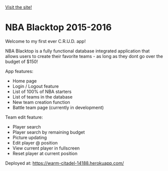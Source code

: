 [Visit the site!](warm-citadel-14188.herokuapp.com)

# NBA Blacktop 2015-2016

Welcome to my first ever C.R.U.D. app! 

NBA Blacktop is a fully functional database integrated application that allows users to create their favorite teams - as long as they dont go over the budget of $150!

App features: 
- Home page
- Login / Logout feature 
- List of 100% of NBA starters
- List of teams in the database
- New team creation function
- Battle team page (currently in development)

Team edit feature:
- Player search
- Player search by remaining budget
- Picture updating
- Edit player @ position
- View current player in fullscreen
- Reset player at current position

Deployed at: https://warm-citadel-14188.herokuapp.com/
